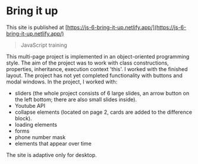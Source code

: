 # Bring it up

This site is published at  [https://js-6-bring-it-up.netlify.app/](https://js-6-bring-it-up.netlify.app/)

> JavaScript training

This multi-page project is implemented in an object-oriented programming style. The aim of the project was to work with class constructions, properties, inheritance, execution context 'this'. I worked with the finished layout. The project has not yet completed functionality with buttons and modal windows.
In the project, I worked with:
- sliders (the whole project consists of 6 large slides, an arrow button on the left bottom; there are also small slides inside).
- Youtube API
- collapse elements
(located on page 2, cards are added to the difference block).
- loading elements
- forms 
- phone number mask
- elements that appear over time

The site is adaptive only for desktop.